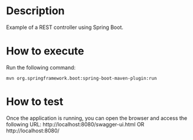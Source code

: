 # Description

Example of a REST controller using Spring Boot.

# How to execute

Run the following command:

```shell
mvn org.springframework.boot:spring-boot-maven-plugin:run
```

# How to test

Once the application is running, you can open the browser and access the following URL: http://localhost:8080/swagger-ui.html OR  http://localhost:8080/